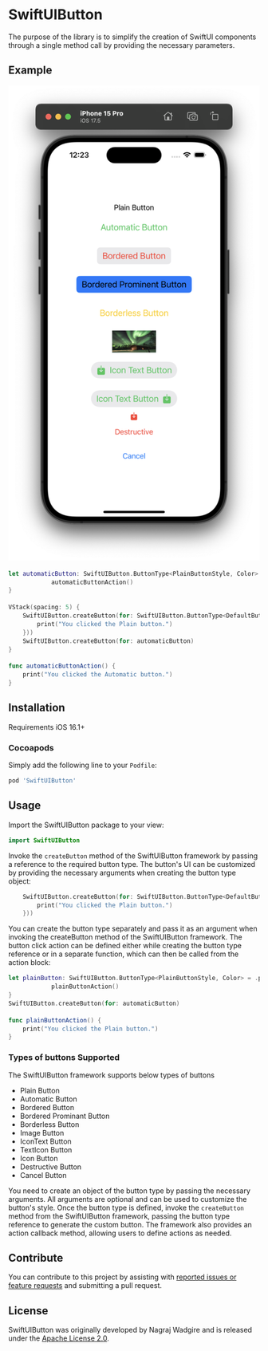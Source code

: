 # SwiftUIButton

The purpose of the library is to simplify the creation of SwiftUI components through a single method call by providing the necessary parameters.

## Example

![Example](./example.png?raw=true)
```swift
let automaticButton: SwiftUIButton.ButtonType<PlainButtonStyle, Color> = .automaticButton(title: "Automatic Button", buttonWidth: 200.0, buttonHeight: 50.0, font: .title3, fontWidth: .standard, foregroundStyle: .green, padding: 5) {
            automaticButtonAction()
}
        
VStack(spacing: 5) {
    SwiftUIButton.createButton(for: SwiftUIButton.ButtonType<DefaultButtonStyle, Color>.plainButton(title: "Plain Button", action: {
        print("You clicked the Plain button.")
    }))
    SwiftUIButton.createButton(for: automaticButton)
}

func automaticButtonAction() {
    print("You clicked the Automatic button.")
}
```

## Installation
Requirements iOS 16.1+

### Cocoapods
Simply add the following line to your `Podfile`:
```ruby
pod 'SwiftUIButton'
``` 

## Usage

Import the SwiftUIButton package to your view:
```swift
import SwiftUIButton
```

Invoke the `createButton` method of the SwiftUIButton framework by passing a reference to the required button type. The button's UI can be customized by providing the necessary arguments when creating the button type object:
```swift
    SwiftUIButton.createButton(for: SwiftUIButton.ButtonType<DefaultButtonStyle, Color>.plainButton(title: "Plain Button", action: {
        print("You clicked the Plain button.")
    }))
```

You can create the button type separately and pass it as an argument when invoking the createButton method of the SwiftUIButton framework. 
The button click action can be defined either while creating the button type reference or in a separate function, which can then be called from the action block:
```swift
let plainButton: SwiftUIButton.ButtonType<PlainButtonStyle, Color> = .plainButton(title: "Plain Button", buttonWidth: 200.0, buttonHeight: 50.0, font: .title3, fontWidth: .standard, foregroundStyle: .green, padding: 5) {
            plainButtonAction()
}
SwiftUIButton.createButton(for: automaticButton)

func plainButtonAction() {
    print("You clicked the Plain button.")
}
```

### Types of buttons Supported

The SwiftUIButton framework supports below types of buttons
* Plain Button
* Automatic Button
* Bordered Button
* Bordered Prominant Button
* Borderless Button
* Image Button
* IconText Button
* TextIcon Button
* Icon Button
* Destructive Button
* Cancel Button

You need to create an object of the button type by passing the necessary arguments. All arguments are optional and can be used to customize the button's style. 
Once the button type is defined, invoke the `createButton` method from the SwiftUIButton framework, passing the button type reference to generate the custom button. 
The framework also provides an action callback method, allowing users to define actions as needed.


## Contribute
You can contribute to this project by assisting with [reported issues or feature requests](https://github.com/nkwadgire/SwiftUIButton/issues) and submitting a pull request.

## License
SwiftUIButton was originally developed by Nagraj Wadgire and is released under the [Apache License 2.0](LICENSE).
